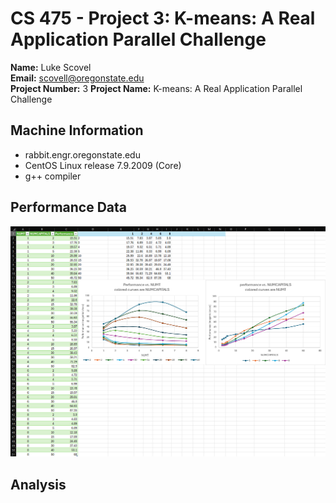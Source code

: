 # CS 475 - Project 3: K-means: A Real Application Parallel Challenge
**Name:** Luke Scovel  
**Email:** scovell@oregonstate.edu  
**Project Number:** 3
**Project Name:** K-means: A Real Application Parallel Challenge

## Machine Information
* rabbit.engr.oregonstate.edu
* CentOS Linux release 7.9.2009 (Core)
* g++ compiler

## Performance Data
![Data](image.png)

## Analysis

